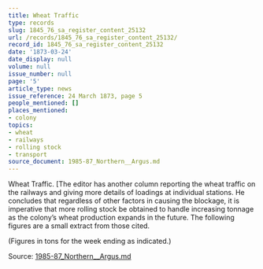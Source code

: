 ```yaml
---
title: Wheat Traffic
type: records
slug: 1845_76_sa_register_content_25132
url: /records/1845_76_sa_register_content_25132/
record_id: 1845_76_sa_register_content_25132
date: '1873-03-24'
date_display: null
volume: null
issue_number: null
page: '5'
article_type: news
issue_reference: 24 March 1873, page 5
people_mentioned: []
places_mentioned:
- colony
topics:
- wheat
- railways
- rolling stock
- transport
source_document: 1985-87_Northern__Argus.md
---
```


Wheat Traffic.  [The editor has another column reporting the wheat traffic on the railways and giving more details of loadings at individual stations.  He concludes that regardless of other factors in causing the blockage, it is imperative that more rolling stock be obtained to handle increasing tonnage as the colony’s wheat production expands in the future.  The following figures are a small extract from those cited.

(Figures in tons for the week ending as indicated.)

Source: [1985-87_Northern__Argus.md](/downloads/markdown/1985-87_Northern__Argus.md)
